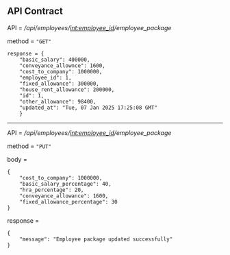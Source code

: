 **API Contract**
---
API = */api/employees/<int:employee_id>/employee_package*

method = `"GET"`

    response = {
	    "basic_salary": 400000,
	    "conveyance_allownce": 1600,
	    "cost_to_company": 1000000,
	    "employee_id": 1,
	    "fixed_allowance": 300000,
	    "house_rent_allowance": 200000,
	    "id": 1,
	    "other_allowance": 98400,
	    "updated_at": "Tue, 07 Jan 2025 17:25:08 GMT"
	    }


---
API = */api/employees/<int:employee_id>/employee_package*

method = `"PUT"`

body = 

    {
	    "cost_to_company": 1000000,
	    "basic_salary_percentage": 40,
	    "hra_percentage": 20,
	    "conveyance_allowance": 1600,
	    "fixed_allowance_percentage": 30
    }

response =

    {
	    "message": "Employee package updated successfully"
    }
     